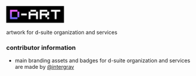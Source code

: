 <img alt="d-art" src="https://raw.githubusercontent.com/d-suite/art/main/art/art_long@vector.svg" style="height:45px; width: auto;">

artwork for d-suite organization and services

### contributor information

- main branding assets and badges for d-suite organization and services are made by [@intergrav](https://github.com/intergrav)
